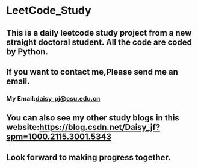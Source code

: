 # LeetCode_Study
## This is a daily leetcode study project from a new straight doctoral student. All the code are coded by Python. 
## If you want to contact me,Please send me an email.
### My Email:daisy_pj@csu.edu.cn
## You can also see my other study blogs in this website:https://blog.csdn.net/Daisy_jf?spm=1000.2115.3001.5343
## Look forward to making progress together.
